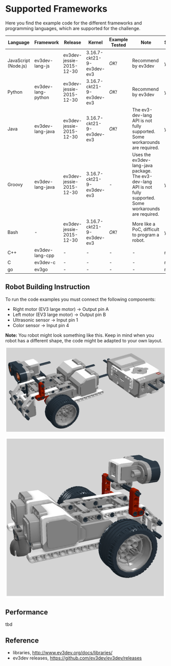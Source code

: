 
# Supported Frameworks
Here you find the example code for the different frameworks and programming languages, which are supported for the challenge.

|  Language | Framework  | Release | Kernel | Example Tested  | Note | Supported |
|---|---|---|---|---|---|---|
| JavaScript (Node.js)  | ev3dev-lang-js  | ev3dev-jessie-2015-12-30 | 3.16.7-ckt21-9-ev3dev-ev3 | _OK!_  | Recommend by ev3dev | yes!|
|  Python |  ev3dev-lang-python | ev3dev-jessie-2015-12-30| 3.16.7-ckt21-9-ev3dev-ev3 | _OK!_ | Recommend by ev3dev |yes!|
|  Java |  ev3dev-lang-java | ev3dev-jessie-2015-12-30| 3.16.7-ckt21-9-ev3dev-ev3 | _OK!_ | The ev3-dev-lang API is not fully supported. Some workarounds are required. |yes!|
|  Groovy |  ev3dev-lang-java | ev3dev-jessie-2015-12-30| 3.16.7-ckt21-9-ev3dev-ev3 | - | Uses the ev3dev-lang-java package. The ev3-dev-lang API is not fully supported. Some workarounds are required.|yes!|
|  Bash |  - | ev3dev-jessie-2015-12-30| 3.16.7-ckt21-9-ev3dev-ev3 | _OK!_ | More like a PoC, difficult to program a robot. | yes!|
|  C++ |  ev3dev-lang-cpp |  -| - | - | - |no!|
|  C |  ev3dev-c |  -| - | - | - |no!|
|  go |  ev3go |  -| - | - | - |no!|


## Robot Building Instruction

To run the code examples you must connect the following components:
- Right motor (EV3 large motor) -> Output pin A
- Left motor (EV3 large motor) -> Output pin B
- Ultrasonic sensor -> Input pin 1
- Color sensor -> Input pin 4

__Note:__ You robot might look something like this. Keep in mind when you robot has a different shape, 
the code might be adapted to your own layout.

![layout_01](layout_01.png)

![layout_02](layout_02.png)

## Performance
tbd

## Reference
- libraries, http://www.ev3dev.org/docs/libraries/
- ev3dev releases, https://github.com/ev3dev/ev3dev/releases

